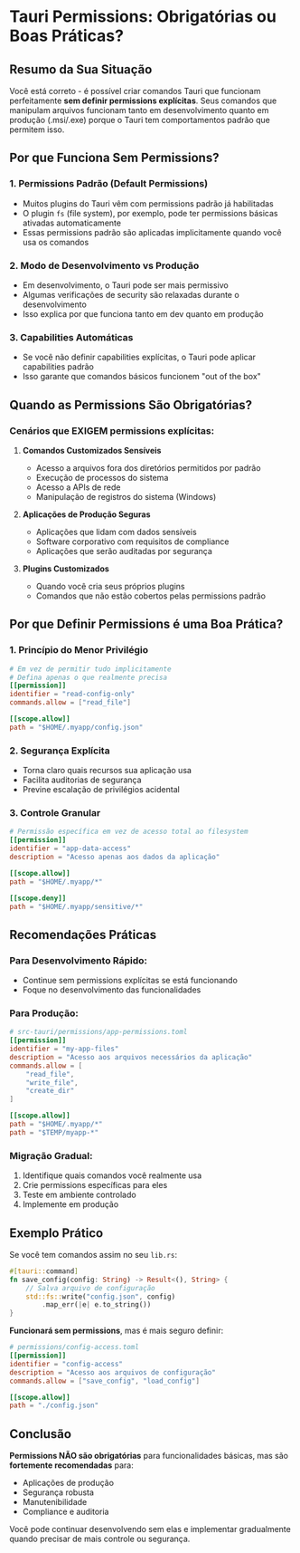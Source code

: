 # Tauri Permissions: Obrigatórias ou Boas Práticas?

## Resumo da Sua Situação

Você está correto - é possível criar comandos Tauri que funcionam perfeitamente **sem definir permissions explícitas**. Seus comandos que manipulam arquivos funcionam tanto em desenvolvimento quanto em produção (.msi/.exe) porque o Tauri tem comportamentos padrão que permitem isso.

## Por que Funciona Sem Permissions?

### 1. **Permissions Padrão (Default Permissions)**
- Muitos plugins do Tauri vêm com permissions padrão já habilitadas
- O plugin `fs` (file system), por exemplo, pode ter permissions básicas ativadas automaticamente
- Essas permissions padrão são aplicadas implicitamente quando você usa os comandos

### 2. **Modo de Desenvolvimento vs Produção**
- Em desenvolvimento, o Tauri pode ser mais permissivo
- Algumas verificações de security são relaxadas durante o desenvolvimento
- Isso explica por que funciona tanto em dev quanto em produção

### 3. **Capabilities Automáticas**
- Se você não definir capabilities explícitas, o Tauri pode aplicar capabilities padrão
- Isso garante que comandos básicos funcionem "out of the box"

## Quando as Permissions São Obrigatórias?

### **Cenários que EXIGEM permissions explícitas:**

1. **Comandos Customizados Sensíveis**
   - Acesso a arquivos fora dos diretórios permitidos por padrão
   - Execução de processos do sistema
   - Acesso a APIs de rede
   - Manipulação de registros do sistema (Windows)

2. **Aplicações de Produção Seguras**
   - Aplicações que lidam com dados sensíveis
   - Software corporativo com requisitos de compliance
   - Aplicações que serão auditadas por segurança

3. **Plugins Customizados**
   - Quando você cria seus próprios plugins
   - Comandos que não estão cobertos pelas permissions padrão

## Por que Definir Permissions é uma Boa Prática?

### **1. Princípio do Menor Privilégio**
```toml
# Em vez de permitir tudo implicitamente
# Defina apenas o que realmente precisa
[[permission]]
identifier = "read-config-only"
commands.allow = ["read_file"]

[[scope.allow]]
path = "$HOME/.myapp/config.json"
```

### **2. Segurança Explícita**
- Torna claro quais recursos sua aplicação usa
- Facilita auditorias de segurança
- Previne escalação de privilégios acidental

### **3. Controle Granular**
```toml
# Permissão específica em vez de acesso total ao filesystem
[[permission]]
identifier = "app-data-access"
description = "Acesso apenas aos dados da aplicação"

[[scope.allow]]
path = "$HOME/.myapp/*"

[[scope.deny]]
path = "$HOME/.myapp/sensitive/*"
```

## Recomendações Práticas

### **Para Desenvolvimento Rápido:**
- Continue sem permissions explícitas se está funcionando
- Foque no desenvolvimento das funcionalidades

### **Para Produção:**
```toml
# src-tauri/permissions/app-permissions.toml
[[permission]]
identifier = "my-app-files"
description = "Acesso aos arquivos necessários da aplicação"
commands.allow = [
    "read_file",
    "write_file",
    "create_dir"
]

[[scope.allow]]
path = "$HOME/.myapp/*"
path = "$TEMP/myapp-*"
```

### **Migração Gradual:**
1. Identifique quais comandos você realmente usa
2. Crie permissions específicas para eles
3. Teste em ambiente controlado
4. Implemente em produção

## Exemplo Prático

Se você tem comandos assim no seu `lib.rs`:

```rust
#[tauri::command]
fn save_config(config: String) -> Result<(), String> {
    // Salva arquivo de configuração
    std::fs::write("config.json", config)
        .map_err(|e| e.to_string())
}
```

**Funcionará sem permissions**, mas é mais seguro definir:

```toml
# permissions/config-access.toml
[[permission]]
identifier = "config-access"
description = "Acesso aos arquivos de configuração"
commands.allow = ["save_config", "load_config"]

[[scope.allow]]
path = "./config.json"
```

## Conclusão

**Permissions NÃO são obrigatórias** para funcionalidades básicas, mas são **fortemente recomendadas** para:
- Aplicações de produção
- Segurança robusta
- Manutenibilidade
- Compliance e auditoria

Você pode continuar desenvolvendo sem elas e implementar gradualmente quando precisar de mais controle ou segurança.
